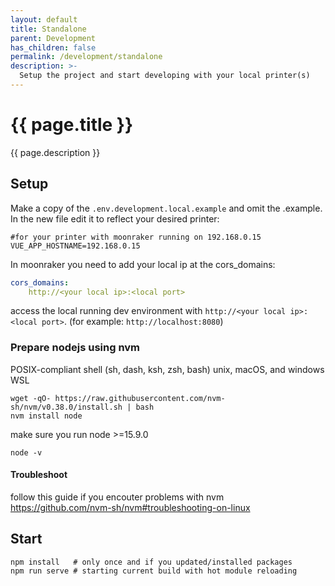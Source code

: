 ```yaml
---
layout: default
title: Standalone
parent: Development
has_children: false
permalink: /development/standalone
description: >-
  Setup the project and start developing with your local printer(s)
---
```


# {{ page.title }}
{{ page.description }}

## Setup
Make a copy of the `.env.development.local.example` and omit the .example.
In the new file edit it to reflect your desired printer:
```dotenv
#for your printer with moonraker running on 192.168.0.15
VUE_APP_HOSTNAME=192.168.0.15
```
In moonraker you need to add your local ip at the cors_domains:
```yaml
cors_domains:
    http://<your local ip>:<local port>
```
access the local running dev environment with `http://<your local ip>:<local port>`.
(for example: `http://localhost:8080`)

### Prepare nodejs using nvm
POSIX-compliant shell (sh, dash, ksh, zsh, bash)
unix, macOS, and windows WSL
```shell
wget -qO- https://raw.githubusercontent.com/nvm-sh/nvm/v0.38.0/install.sh | bash
nvm install node
```

make sure you run node >=15.9.0
```shell
node -v
```

#### Troubleshoot 
follow this guide if you encouter problems with nvm   
https://github.com/nvm-sh/nvm#troubleshooting-on-linux


## Start
```shell
npm install   # only once and if you updated/installed packages
npm run serve # starting current build with hot module reloading
```
